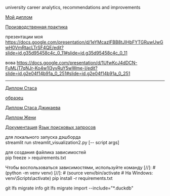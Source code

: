 university career analytics, recommendations and improvements

[Мой диплом](https://docs.google.com/document/d/1JUV-51H1DrZ6TD4kxBC_keaYbhXPaIOPpTovFzjyvME/edit?usp=sharing)

[Производственная практика](https://docs.google.com/document/d/12WNlBlDwwKI5fRwiFaEw5XwpNe5uShgN/edit?usp=drive_link&ouid=106951595867477742129&rtpof=true&sd=true)  

презентации
моя https://docs.google.com/presentation/d/1eYMcazlFBB8tJIHbFYTGRuwUwGwH0VmRtacLTrSF4QE/edit?slide=id.g35d95458c4c_0_11#slide=id.g35d95458c4c_0_11

вова https://docs.google.com/presentation/d/1UfwKcJ4dDCN-FuMLjT7qNJr-Ko4w1l3yvRuY5wWme-I/edit?slide=id.g2e04f14b91a_0_251#slide=id.g2e04f14b91a_0_251


-----
  
[Диплом Стаса](https://docs.google.com/document/d/1Gz30KDkinINJ9LC2hlhhetW0qfM3b4Mj/edit?usp=sharing&ouid=109488965331708966991&rtpof=true&sd=true)

[образец](https://drive.google.com/file/d/1-l0TXtUxXWFrTweOYB1NNtR3gsal6SCQ/view?usp=sharing)

[Диплом Стаса Джикаева](https://docs.google.com/document/d/1kQipwuVLitPDB8XvRb8XKx80p3vF8awM/edit?usp=sharing&ouid=109488965331708966991&rtpof=true&sd=true)

[Диплом Жени](https://docs.google.com/document/d/13ttOmQabYnUUZ9zBcbzWzMfNLXYjHsgQ/edit?usp=sharing&ouid=109488965331708966991&rtpof=true&sd=true)

[Документация](https://api.hh.ru/openapi/redoc#tag/Poisk-vakansij/)
[Язык поисковых запросов](https://vladikavkaz.hh.ru/article/1175)


для локального запуска дэшборда  
streamlit run streamlit_visualization2.py [-- script args]

для создания файлика зависимостей  
pip freeze > requirements.txt  

Чтобы воспользоваться зависимостями, используйте команду
[//]: # (python -m venv venv)
[//]: # (source venv/bin/activate  # На Windows: venv\Scripts\activate)
pip install -r requirements.txt

 git lfs migrate info
 git lfs migrate import --include="*.duckdb"